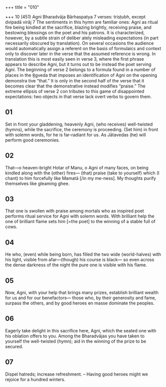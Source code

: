+++
title = "010"

+++
10 (451)
Agni
Bharadvāja Bārhaspatya
7 verses: triṣṭubh, except dvipadā virāj 7
The sentiments in this hymn are familiar ones: Agni as ritual fire being kindled  at the sacrifice, blazing brightly, receiving praise, and bestowing blessings on the  poet and his patrons. It is characterized, however, by a subtle strain of deliber ately misleading expectations (in part necessarily obscured by translation). On  several occasions the audience would automatically assign a referent on the basis  of formulaics and context only to discover later in the verse that the assumed  reference is wrong. In translation this is most easily seen in verse 3, where the first  phrase appears to describe Agni, but it turns out to be instead the poet serving  Agni. The beginning of verse 2 belongs to a formula found in a number of places  in the R̥gveda that imposes an identification of Agni on the opening demonstra
tive “that.” It is only in the second half of the verse that it becomes clear that  the demonstrative instead modifies “praise.” The extreme ellipsis of verse 2 con tributes to this game of disappointed expectations: two objects in that verse lack  overt verbs to govern them.
## 01
Set in front your gladdening, heavenly Agni, (who receives) well-twisted  (hymns), while the sacrifice, the ceremony is proceeding.
(Set him) in front with solemn words, for he is far-radiant for us. As  Jātavedas (he) will perform good ceremonies.
## 02
That—o heaven-bright Hotar of Manu, o Agni of many faces, on being  kindled along with the (other) fires—
(that) praise (take to yourself) which (I chant) to him forcefully like
Mamatā [/in my me-ness]. My thoughts purify themselves like
gleaming ghee.
## 03
That one is swollen with praise among mortals who as inspired poet  performs ritual service for Agni with solemn words.
With brilliant help the one of brilliant flame sets him [=the poet] to the  winning of a stable full of cows.
## 04
He who, (even) while being born, has filled the two wide (world-halves)  with his light, visible from afar—(though) his course is black— so even across the dense darkness of the night the pure one is visible with  his flame.
## 05
Now, Agni, with your help that brings many prizes, establish brilliant  wealth for us and for our benefactors—
those who, by their generosity and fame, surpass the others, and by good  heroes en masse dominate the peoples.
## 06
Eagerly take delight in this sacrifice here, Agni, which the seated one with  his oblation offers to you.
Among the Bharadvājas you have taken to yourself the well-twisted  (hymn); aid in the winning of the prize to be secured.
## 07
Dispel hatreds; increase refreshment. – Having good heroes might we  rejoice for a hundred winters.